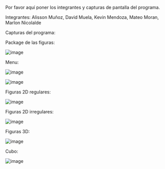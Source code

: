Por favor aquí poner los integrantes y capturas de pantalla del programa.



Integrantes:
Alisson Muñoz,
David Muela,
Kevin Mendoza,
Mateo Moran,
Marlon Nicolalde


Capturas del programa:

Package de las figuras:

![image](https://github.com/MateoXtra/FigurasGeometricasEnClase/assets/170634042/af17e3a1-37fd-42ed-9c4d-e07268d6e6a0)

Menu:

![image](https://github.com/MateoXtra/FigurasGeometricasEnClase/assets/170634042/93c20945-c3c2-4fb7-a5c4-59e42974fb82)

![image](https://github.com/MateoXtra/FigurasGeometricasEnClase/assets/170634042/b0026af7-a257-4601-bd41-cd8b704db78a)


Figuras 2D regulares:

![image](https://github.com/MateoXtra/FigurasGeometricasEnClase/assets/170634042/864aa75a-3392-407f-98cc-bf00c475b647)

Figuras 2D irregulares:

![image](https://github.com/MateoXtra/FigurasGeometricasEnClase/assets/170634042/140b7b67-0877-4b7c-a353-e545017e018b)


Figuras 3D:

![image](https://github.com/MateoXtra/FigurasGeometricasEnClase/assets/170634042/bfe354eb-c9e3-4f61-bf82-908a36a4b79f)

Cubo:


![image](https://github.com/MateoXtra/FigurasGeometricasEnClase/assets/170634042/7718bc1d-8282-42d2-9573-b5e20da484a4)







